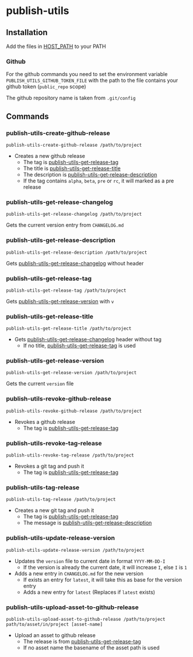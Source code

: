 # publish-utils

## Installation

Add the files in [HOST_PATH](HOST_PATH) to your PATH

### Github

For the github commands you need to set the environment variable `PUBLISH_UTILS_GITHUB_TOKEN_FILE` with the path to the file contains your github token (`public_repo` scope)

The github repository name is taken from `.git/config`

## Commands

### publish-utils-create-github-release

```shell
publish-utils-create-github-release /path/to/project
```

- Creates a new github release
  - The tag is [publish-utils-get-release-tag](#publish-utils-get-release-tag)
  - The title is [publish-utils-get-release-title](#publish-utils-get-release-title)
  - The description is [publish-utils-get-release-description](#publish-utils-get-release-description)
  - If the tag contains `alpha`, `beta`, `pre` or `rc`, it will marked as a pre release

### publish-utils-get-release-changelog

```shell
publish-utils-get-release-changelog /path/to/project
```

Gets the current version entry from `CHANGELOG.md`

### publish-utils-get-release-description

```shell
publish-utils-get-release-description /path/to/project
```

Gets [publish-utils-get-release-changelog](#publish-utils-get-release-changelog) without header

### publish-utils-get-release-tag

```shell
publish-utils-get-release-tag /path/to/project
```

Gets [publish-utils-get-release-version](#publish-utils-get-release-version) with `v`

### publish-utils-get-release-title

```shell
publish-utils-get-release-title /path/to/project
```

- Gets [publish-utils-get-release-changelog](#publish-utils-get-release-changelog) header without tag
  - If no title, [publish-utils-get-release-tag](#publish-utils-get-release-tag) is used

### publish-utils-get-release-version

```shell
publish-utils-get-release-version /path/to/project
```

Gets the current `version` file

### publish-utils-revoke-github-release

```shell
publish-utils-revoke-github-release /path/to/project
```

- Revokes a github release
  - The tag is [publish-utils-get-release-tag](#publish-utils-get-release-tag)

### publish-utils-revoke-tag-release

```shell
publish-utils-revoke-tag-release /path/to/project
```

- Revokes a git tag and push it
  - The tag is [publish-utils-get-release-tag](#publish-utils-get-release-tag)

### publish-utils-tag-release

```shell
publish-utils-tag-release /path/to/project
```

- Creates a new git tag and push it
  - The tag is [publish-utils-get-release-tag](#publish-utils-get-release-tag)
  - The message is [publish-utils-get-release-description](#publish-utils-get-release-description)

### publish-utils-update-release-version

```shell
publish-utils-update-release-version /path/to/project
```

- Updates the `version` file to current date in format `YYYY-MM-DD-I`
  - If the version is already the current date, it will increase `I`, else `I` is `1`
- Adds a new entry in `CHANGELOG.md` for the new version
  - If exists an entry for `latest`, it will take this as base for the version entry
  - Adds a new entry for `latest` (Replaces if `latest` exists)

### publish-utils-upload-asset-to-github-release

```shell
publish-utils-upload-asset-to-github-release /path/to/project path/to/asset/in/project [asset-name]
```

- Upload an asset to github release
  - The release is from [publish-utils-get-release-tag](#publish-utils-get-release-tag)
  - If no asset name the basename of the asset path is used
